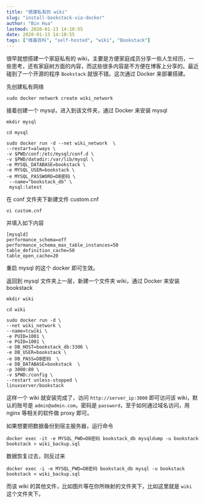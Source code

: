 ```yaml
---
title: "搭建私有的 wiki"
slug: "install-bookstack-via-docker"
author: "Bin Hua"
lastmod: 2020-01-13 14:10:55
date: 2020-01-13 14:10:55
tags: ["维基百科", "self-hosted", "wiki", "Bookstack"]
---
```


很早就想搭建一个家庭私有的 wiki，主要是方便家庭成员分享一些人生经历，一些思考，还有家庭树方面的内容，而这些很多内容是不方便在博客上分享的。最近碰到了一个开源的程序 `Bookstack` 就很不错。这次通过 Docker 来部署搭建。

先创建私有网络

```
sudo docker network create wiki_network
```

接着创建一个 mysql，进入到该文件夹，通过 Docker 来安装 mysql

```
mkdir mysql

cd mysql

sudo docker run -d --net wiki_network  \
--restart=always \
-v $PWD/conf:/etc/mysql/conf.d \
-v $PWD/datadir:/var/lib/mysql \
-e MYSQL_DATABASE=bookstack \
-e MYSQL_USER=bookstack \
-e MYSQL_PASSWORD=DB密码 \
 --name="bookstack_db" \
 mysql:latest
```

在 conf 文件夹下新建文件 custom.cnf

```
vi custom.cnf
```

并填入如下内容

```
[mysqld]
performance_schema=off
performance_schema_max_table_instances=50
table_definition_cache=50
table_open_cache=20
```

重启 mysql 的这个 docker 即可生效。

返回到 mysql 文件夹上一层，新建一个文件夹 wiki，通过 Docker 来安装 bookstack

```
mkdir wiki

cd wiki

sudo docker run -d \
--net wiki_network \
--name=tcwiki \
-e PUID=1001 \
-e PGID=1001 \
-e DB_HOST=bookstack_db:3306 \
-e DB_USER=bookstack \
-e DB_PASS=DB密码  \
-e DB_DATABASE=bookstack  \
-p 3000:80 \
-v $PWD:/config \
--restart unless-stopped \
linuxserver/bookstack
```

这样一个 wiki 就安装完成了，访问 `http://server_ip:3000` 即可访问该 wiki，默认的账号是 `admin@admin.com`，密码是 `password`，至于如何通过域名访问，用 nginx 等相关的软件做 proxy 即可。

如果想要把数据备份到宿主服务器，运行命令

```
docker exec -it -e MYSQL_PWD=DB密码 bookstack_db mysqldump -u bookstack bookstack > wiki_backup.sql
```

数据恢复过去，则反过来

```
docker exec -i -e MYSQL_PWD=DB密码 bookstack_db mysql -u bookstack bookstack < wiki_backup.sql
```

而该 wiki 的其他文件，比如图片等在你所映射的文件夹下，比如这里就是 `wiki` 这个文件夹下。